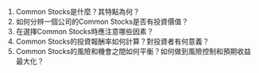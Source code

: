 

1. Common Stocks是什麼？其特點為何？
2. 如何分辨一個公司的Common Stocks是否有投資價值？
3. 在選擇Common Stocks時應注意哪些因素？
4. Common Stocks的投資報酬率如何計算？對投資者有何意義？
5. Common Stocks的風險和機會之間如何平衡？如何做到風險控制和預期收益最大化？